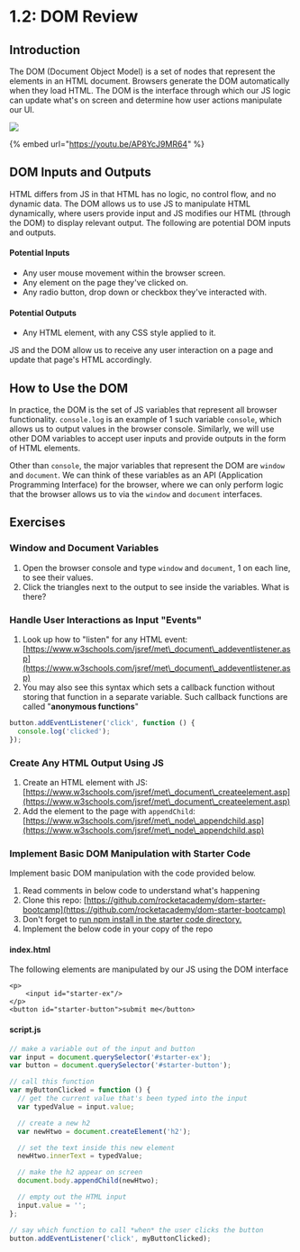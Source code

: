 # 1.2: DOM Review

## Introduction

The DOM (Document Object Model) is a set of nodes that represent the elements in an HTML document. Browsers generate the DOM automatically when they load HTML. The DOM is the interface through which our JS logic can update what's on screen and determine how user actions manipulate our UI.

![](../../.gitbook/assets/IMG\_0018.PNG)

{% embed url="https://youtu.be/AP8YcJ9MR64" %}

## DOM Inputs and Outputs

HTML differs from JS in that HTML has no logic, no control flow, and no dynamic data. The DOM allows us to use JS to manipulate HTML dynamically, where users provide input and JS modifies our HTML (through the DOM) to display relevant output. The following are potential DOM inputs and outputs.

#### Potential Inputs

* Any user mouse movement within the browser screen.
* Any element on the page they've clicked on.
* Any radio button, drop down or checkbox they've interacted with.

#### Potential Outputs

* Any HTML element, with any CSS style applied to it.

JS and the DOM allow us to receive any user interaction on a page and update that page's HTML accordingly.

## How to Use the DOM

In practice, the DOM is the set of JS variables that represent all browser functionality. `console.log` is an example of 1 such variable `console`, which allows us to output values in the browser console. Similarly, we will use other DOM variables to accept user inputs and provide outputs in the form of HTML elements.

Other than `console`, the major variables that represent the DOM are `window` and `document`. We can think of these variables as an API (Application Programming Interface) for the browser, where we can only perform logic that the browser allows us to via the `window` and `document` interfaces.

## Exercises

### Window and Document Variables

1. Open the browser console and type `window` and `document`, 1 on each line, to see their values.
2. Click the triangles next to the output to see inside the variables. What is there?

### Handle User Interactions as Input "Events"

1. Look up how to "listen" for any HTML event: [https://www.w3schools.com/jsref/met\_document\_addeventlistener.asp](https://www.w3schools.com/jsref/met\_document\_addeventlistener.asp)
2. You may also see this syntax which sets a callback function without storing that function in a separate variable. Such callback functions are called "**anonymous functions**"

```javascript
button.addEventListener('click', function () {
  console.log('clicked');
});
```

### Create Any HTML Output Using JS

1. Create an HTML element with JS: [https://www.w3schools.com/jsref/met\_document\_createelement.asp](https://www.w3schools.com/jsref/met\_document\_createelement.asp)
2. Add the element to the page with `appendChild`: [https://www.w3schools.com/jsref/met\_node\_appendchild.asp](https://www.w3schools.com/jsref/met\_node\_appendchild.asp)

### Implement Basic DOM Manipulation with Starter Code

Implement basic DOM manipulation with the code provided below.

1. Read comments in below code to understand what's happening
2. Clone this repo: [https://github.com/rocketacademy/dom-starter-bootcamp](https://github.com/rocketacademy/dom-starter-bootcamp)
3. Don't forget to [run npm install in the starter code directory.](../../course-logistics/required-hardware-and-software.md#eslint-npm-configuration-libraries)
4. Implement the below code in your copy of the repo

#### index.html

The following elements are manipulated by our JS using the DOM interface

```markup
<p>
    <input id="starter-ex"/>
</p>
<button id="starter-button">submit me</button>
```

#### script.js

```javascript
// make a variable out of the input and button
var input = document.querySelector('#starter-ex');
var button = document.querySelector('#starter-button');

// call this function
var myButtonClicked = function () {
  // get the current value that's been typed into the input
  var typedValue = input.value;

  // create a new h2
  var newHtwo = document.createElement('h2');

  // set the text inside this new element
  newHtwo.innerText = typedValue;

  // make the h2 appear on screen
  document.body.appendChild(newHtwo);

  // empty out the HTML input
  input.value = '';
};

// say which function to call *when* the user clicks the button
button.addEventListener('click', myButtonClicked);
```
